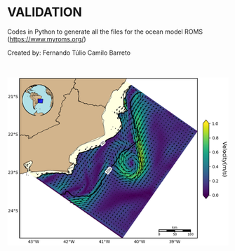 # VALIDATION

Codes in Python to generate all the files for the ocean model ROMS (https://www.myroms.org/)

Created by: Fernando Túlio Camilo Barreto
<br />
<br />
<br />
<p align="center">
  <img src="https://github.com/fernandotcbarreto/stuff/blob/main/vst.png">
</p>
